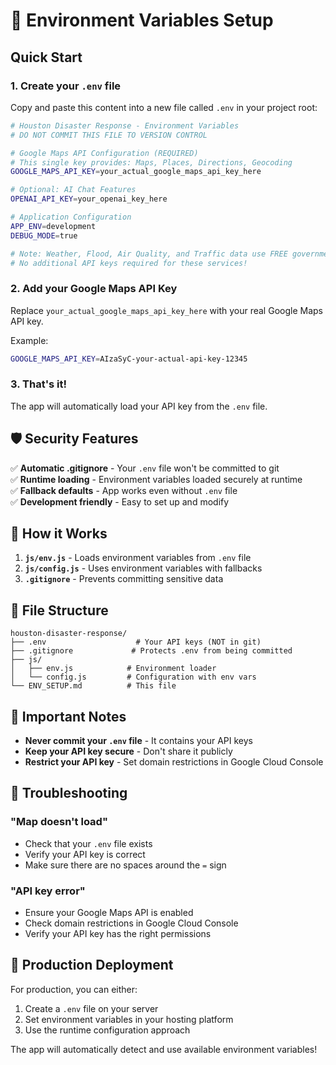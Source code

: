 # 🔐 Environment Variables Setup

## Quick Start

### 1. Create your `.env` file
Copy and paste this content into a new file called `.env` in your project root:

```bash
# Houston Disaster Response - Environment Variables
# DO NOT COMMIT THIS FILE TO VERSION CONTROL

# Google Maps API Configuration (REQUIRED)
# This single key provides: Maps, Places, Directions, Geocoding
GOOGLE_MAPS_API_KEY=your_actual_google_maps_api_key_here

# Optional: AI Chat Features
OPENAI_API_KEY=your_openai_key_here

# Application Configuration
APP_ENV=development
DEBUG_MODE=true

# Note: Weather, Flood, Air Quality, and Traffic data use FREE government APIs
# No additional API keys required for these services!
```

### 2. Add your Google Maps API Key
Replace `your_actual_google_maps_api_key_here` with your real Google Maps API key.

Example:
```bash
GOOGLE_MAPS_API_KEY=AIzaSyC-your-actual-api-key-12345
```

### 3. That's it! 
The app will automatically load your API key from the `.env` file.

## 🛡️ Security Features

✅ **Automatic .gitignore** - Your `.env` file won't be committed to git  
✅ **Runtime loading** - Environment variables loaded securely at runtime  
✅ **Fallback defaults** - App works even without `.env` file  
✅ **Development friendly** - Easy to set up and modify  

## 🔧 How it Works

1. **`js/env.js`** - Loads environment variables from `.env` file
2. **`js/config.js`** - Uses environment variables with fallbacks
3. **`.gitignore`** - Prevents committing sensitive data

## 📁 File Structure

```
houston-disaster-response/
├── .env                    # Your API keys (NOT in git)
├── .gitignore             # Protects .env from being committed
├── js/
│   ├── env.js            # Environment loader
│   └── config.js         # Configuration with env vars
└── ENV_SETUP.md          # This file
```

## 🚨 Important Notes

- **Never commit your `.env` file** - It contains your API keys
- **Keep your API key secure** - Don't share it publicly
- **Restrict your API key** - Set domain restrictions in Google Cloud Console

## 🐛 Troubleshooting

### "Map doesn't load"
- Check that your `.env` file exists
- Verify your API key is correct
- Make sure there are no spaces around the `=` sign

### "API key error"
- Ensure your Google Maps API is enabled
- Check domain restrictions in Google Cloud Console
- Verify your API key has the right permissions

## 🎯 Production Deployment

For production, you can either:
1. Create a `.env` file on your server
2. Set environment variables in your hosting platform
3. Use the runtime configuration approach

The app will automatically detect and use available environment variables!
